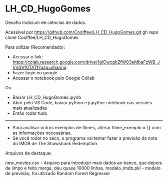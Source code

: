 # LH_CD_HugoGomes
Desafio Indicium de ciências de dados.

Acessível por 
https://github.com/Coolffee/LH_CD_HugoGomes.git
gh repo clone Coolffee/LH_CD_HugoGomes



Para utilizar (Recomendado):
- Acessar o link: https://colab.research.google.com/drive/1glCwcghZfW03eMbaFzWB_JVnGVf0TATf?usp=sharing
- Fazer login no google
- Acessar o notebook pelo Google Collab

Ou
- Baixar  LH_CD_HugoGomes.ipynb
- Abrir pelo VS Code, baixar python e jupyther notebook nas versões mais atualizadas
- Então rodar tudo
  
----

- Para analisar outros exemplos de filmes, alterar filme_exemplo = {} com as informações necessárias.
- Se você rodar no seco, o programa vai tentar fazer a previsão da nota do IMDB de The Shawshank Redemption.


Arquivos de destaque:

new_movies.csv - Arquivo para introduzir mais dados ao banco, que depois de limpo e feito merge, deu quase 10000 linhas.
modelo_imdb.pkl - modelo de previsão, foi utilizado Random Forest Regresser
